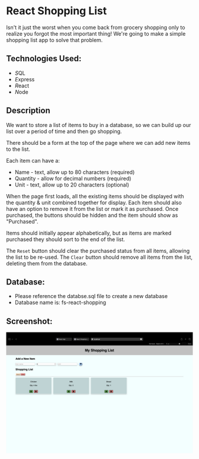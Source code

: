 # React Shopping List

Isn't it just the worst when you come back from grocery shopping only to realize you forgot the most important thing! We're going to make a simple shopping list app to solve that problem.

## Technologies Used:

- *S*QL
- *E*xpress
- *R*eact
- *N*ode

## Description

We want to store a list of items to buy in a database, so we can build up our list over a period of time and then go shopping. 

There should be a form at the top of the page where we can add new items to the list.

Each item can have a:

- Name - text, allow up to 80 characters (required)
- Quantity - allow for decimal numbers (required)
- Unit - text, allow up to 20 characters (optional)

When the page first loads, all the existing items should be displayed with the quantity & unit combined together for display. Each item should also have an option to remove it from the list or mark it as purchased. Once purchased, the buttons should be hidden and the item should show as "Purchased". 

Items should initially appear alphabetically, but as items are marked purchased they should sort to the end of the list.

The `Reset` button should clear the purchased status from all items, allowing the list to be re-used. The `Clear` button should remove all items from the list, deleting them from the database.

## Database:
- Please reference the databse.sql file to create a new database
- Database name is: fs-react-shopping

## Screenshot:

![Example of our Base Mode App:](<Screenshot 2023-09-21 at 9.05.18 PM.png>)

